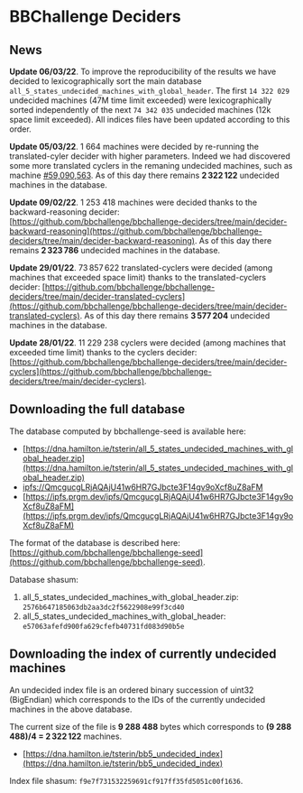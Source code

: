 # BBChallenge Deciders

## News

**Update 06/03/22**. To improve the reproducibility of the results we have decided to lexicographically sort the main database `all_5_states_undecided_machines_with_global_header`. The first `14 322 029` undecided machines (47M time limit exceeded) were lexicographically sorted independently of the next `74 342 035` undecided machines (12k space limit exceeded). All indices files have been updated according to this order.

**Update 05/03/22**. 1 664 machines were decided by re-running the translated-cyler decider with higher parameters. Indeed we had discovered some more translated cyclers in the remaning undecided machines, such as machine [#59,090,563](https://bbchallenge.org/59090563). As of this day there remains **2 322 122** undecided machines in the database.

**Update 09/02/22**. 1 253 418 machines were decided thanks to the backward-reasoning decider:
[https://github.com/bbchallenge/bbchallenge-deciders/tree/main/decider-backward-reasoning](https://github.com/bbchallenge/bbchallenge-deciders/tree/main/decider-backward-reasoning). As of this day there remains **2 323 786** undecided machines in the database.

**Update 29/01/22**. 73 857 622 translated-cyclers were decided (among machines that exceeded space limit) thanks to the translated-cyclers decider:
[https://github.com/bbchallenge/bbchallenge-deciders/tree/main/decider-translated-cyclers](https://github.com/bbchallenge/bbchallenge-deciders/tree/main/decider-translated-cyclers). As of this day there remains **3 577 204** undecided machines in the database.

**Update 28/01/22**. 11 229 238 cyclers were decided (among machines that exceeded time limit) thanks to the cyclers decider: [https://github.com/bbchallenge/bbchallenge-deciders/tree/main/decider-cyclers](https://github.com/bbchallenge/bbchallenge-deciders/tree/main/decider-cyclers).


## Downloading the full database

The database computed by bbchallenge-seed is available here:

- [https://dna.hamilton.ie/tsterin/all_5_states_undecided_machines_with_global_header.zip](https://dna.hamilton.ie/tsterin/all_5_states_undecided_machines_with_global_header.zip)
- [ipfs://QmcgucgLRjAQAjU41w6HR7GJbcte3F14gv9oXcf8uZ8aFM](ipfs://QmcgucgLRjAQAjU41w6HR7GJbcte3F14gv9oXcf8uZ8aFM)
- [https://ipfs.prgm.dev/ipfs/QmcgucgLRjAQAjU41w6HR7GJbcte3F14gv9oXcf8uZ8aFM](https://ipfs.prgm.dev/ipfs/QmcgucgLRjAQAjU41w6HR7GJbcte3F14gv9oXcf8uZ8aFM)

The format of the database is described here: [https://github.com/bbchallenge/bbchallenge-seed](https://github.com/bbchallenge/bbchallenge-seed).

Database shasum: 
  1. all_5_states_undecided_machines_with_global_header.zip: `2576b647185063db2aa3dc2f5622908e99f3cd40`
  2. all_5_states_undecided_machines_with_global_header: `e57063afefd900fa629cfefb40731fd083d90b5e`
  
## Downloading the index of currently undecided machines

An undecided index file is an ordered binary succession of uint32 (BigEndian) which corresponds to the IDs of the currently undecided machines in the above database.

The current size of the file is **9 288 488** bytes which corresponds to **(9 288 488)/4 = 2 322 122** machines. 

- [https://dna.hamilton.ie/tsterin/bb5_undecided_index](https://dna.hamilton.ie/tsterin/bb5_undecided_index)

Index file shasum: `f9e7f731532259691cf917ff35fd5051c00f1636`.
